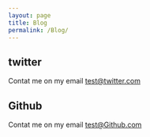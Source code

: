 ```yaml
---
layout: page
title: Blog
permalink: /Blog/
---
```


## twitter
Contat me on my email test@twitter.com

## Github
Contat me on my email test@Github.com
